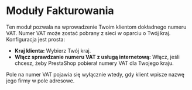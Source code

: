 # Moduły Fakturowania

Ten moduł pozwala na wprowadzenie Twoim klientom dokładnego numeru VAT. Numer VAT może zostać pobrany z sieci w oparciu o Twój kraj.\
Konfiguracja jest prosta:

* **Kraj klienta:** Wybierz Twój kraj.
* **Włącz sprawdzanie numeru VAT z usługą internetową:** Włącz, jeśli chcesz, żeby PrestaShop pobierał numery VAT dla Twojego kraju.

Pole na numer VAT pojawia się wyłącznie wtedy, gdy klient wpisze nazwę jego firmy w pole adresowe.
